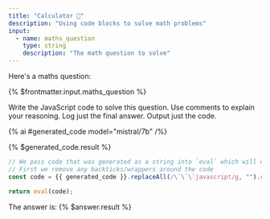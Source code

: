 ```yaml
---
title: "Calculator 🧮"
description: "Using code blocks to solve math problems"
input:
  - name: maths_question
    type: string
    description: "The math question to solve"
---
```


<!-- LLMs are bad at maths but good at code... Let's see how much better they do at maths questions when writing code to solve the problem instead. -->

Here's a maths question:

{% $frontmatter.input.maths_question %}

<!-- Then we tell it to write some code to solve the question: -->

Write the JavaScript code to solve this question. Use comments to explain your reasoning. Log just the final answer. Output just the code.

{% ai #generated_code model="mistral/7b" /%}

<!-- Then we run the code that the LLM wrote: -->

{% $generated_code.result %}

```js
// We pass code that was generated as a string into `eval` which will execute it 
// First we remove any backticks/wrappers around the code
const code = {{ generated_code }}.replaceAll(/\`\`\`javascript/g, "").replaceAll(/\`\`\`js/g, "").replaceAll(/\`\`\`JavaScript/g, "").replaceAll(/\`\`\`JS/g, "").replaceAll(/\`\`\`/g, "");

return eval(code);
```

The answer is: {% $answer.result %}

<!-- The LLM got the answer right! 🎉 -->
